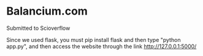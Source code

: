 # Balancium.com
Submitted to Scioverflow

Since we used flask, you must pip install flask and then type "python app.py", and then access the website through the link http://127.0.0.1:5000/
